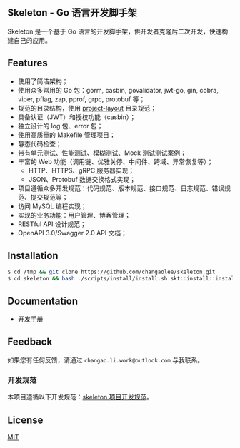 ## Skeleton - Go 语言开发脚手架

Skeleton 是一个基于 Go 语言的开发脚手架，供开发者克隆后二次开发，快速构建自己的应用。

## Features

- 使用了简洁架构；
- 使用众多常用的 Go 包：gorm, casbin, govalidator, jwt-go, gin, cobra, viper, pflag, zap, pprof, grpc, protobuf 等；
- 规范的目录结构，使用 [project-layout](https://github.com/golang-standards/project-layout) 目录规范；
- 具备认证（JWT）和授权功能（casbin）；
- 独立设计的 log 包、error 包；
- 使用高质量的 Makefile 管理项目；
- 静态代码检查；
- 带有单元测试、性能测试、模糊测试、Mock 测试测试案例；
- 丰富的 Web 功能（调用链、优雅关停、中间件、跨域、异常恢复等）；
    - HTTP、HTTPS、gRPC 服务器实现；
    - JSON、Protobuf 数据交换格式实现；
- 项目遵循众多开发规范：代码规范、版本规范、接口规范、日志规范、错误规范、提交规范等；
- 访问 MySQL 编程实现；
- 实现的业务功能：用户管理、博客管理；
- RESTful API 设计规范；
- OpenAPI 3.0/Swagger 2.0 API 文档；

## Installation

```bash
$ cd /tmp && git clone https://github.com/changaolee/skeleton.git
$ cd skeleton && bash ./scripts/install/install.sh skt::install::install
```

## Documentation

- [开发手册](./docs/devel/zh-CN/README.md)

## Feedback

如果您有任何反馈，请通过 `changao.li.work@outlook.com` 与我联系。

### 开发规范

本项目遵循以下开发规范：[skeleton 项目开发规范](./docs/devel/zh-CN/conversions/README.md)。

## License

[MIT](./LICENSE)
